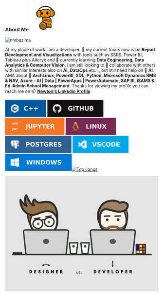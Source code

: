 ### About Me ![Newton](https://github.com/nmbazima/nmbazima.github.io/blob/master/assets/android.gif)

<!--
**nmbazima/nmbazima** is a ✨ _special_ ✨ repository because its `README.md` (this file) appears on your GitHub profile.

Here are some ideas to get you started:
-->
<p align="left"> <img src="https://komarev.com/ghpvc/?username=nmbazima" alt="nmbazima" /> </p>

At my place of work i am a developer. 🔭 my current focus now is on **Report Development and Visualizations** with tools such as SSRS, Power BI, Tableau plus Alteryx and 🌱 currently learning **Data Engineering, Data Analytics & Computer Vision**, i am still looking to 👯 collaborate with others with similar interests also on **AI, DataOps** etc..., but still need help on 🤔 **AI**. AMA about 💬 **ArchLinux, PowerBI, SQL, Python, Microsoft Dynamics RMS & NAV, Azure - AI | Data | PowerApps | PowerAutomate, SAP BI, iSAMS & Ed-Admin School Management**. Thanks for viewing my profile you can reach me on 📫 **[Newton's Linkedin Profile](https://www.linkedin.com/in/nmbazima/)**

![C++](https://github.com/nmbazima/nmbazima.github.io/blob/master/assets/C%2B%2B.svg) ![Github](https://github.com/nmbazima/nmbazima.github.io/blob/master/assets/Github.svg) ![Jupyter](https://github.com/nmbazima/nmbazima.github.io/blob/master/assets/Jupyter.svg) ![Linux](https://github.com/nmbazima/nmbazima.github.io/blob/master/assets/LINUX.svg) ![Postgre](https://github.com/nmbazima/nmbazima.github.io/blob/master/assets/POSTGRE.svg) ![VSCODE](https://github.com/nmbazima/nmbazima.github.io/blob/master/assets/VSCODE.svg) ![WINDOWS](https://github.com/nmbazima/nmbazima.github.io/blob/master/assets/WINDOWS.svg)[![Top Langs](https://github-readme-stats.vercel.app/api/top-langs/?username=nmbazima&layout=compact&show_icons=true&theme=chartreuse-dark)](https://github.com/nmbazima/github-readme-stats)

<img align="center" src="./assets/diggi-media.gif" alt="gif">
